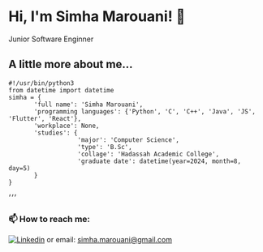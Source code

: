 # Hi, I'm Simha Marouani!  👋 #

Junior Software Enginner

## A little more about me... ##
``` python3
#!/usr/bin/python3
from datetime import datetime
simha = {
       'full name': 'Simha Marouani',
       'programming languages': {'Python', 'C', 'C++', 'Java', 'JS', 'Flutter', 'React'},
       'workplace': None,
       'studies': {
                   'major': 'Computer Science',
                   'type': 'B.Sc',
                   'collage': 'Hadassah Academic College',
                   'graduate date': datetime(year=2024, month=8, day=5)                  
       }
}
```
׳׳׳
### 📫 How to reach me: ###
[![Linkedin](https://img.shields.io/badge/LinkedIn-0077B5?style=for-the-badge&logo=linkedin&logoColor=white)](https://www.linkedin.com/in/simha-marouani/)
or email: simha.marouani@gmail.com
